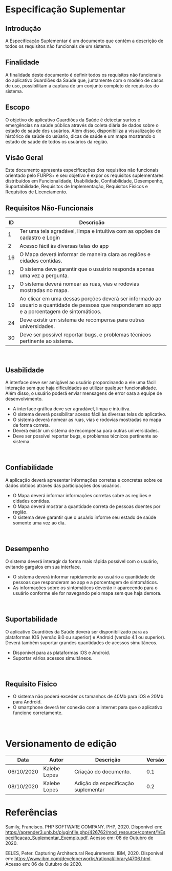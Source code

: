 # Especificação Suplementar

## Introdução
A Especificação Suplementar é um documento que contém a descrição de todos os requisitos não funcionais de um sistema. <br/>

## Finalidade
A finalidade deste documento é definir todos os requisitos não funcionais do aplicativo Guardiões da Saúde que, juntamente com o modelo de casos de uso, possibilitam a captura de um conjunto completo de requisitos do sistema. <br/>

## Escopo
O objetivo do aplicativo Guardiões da Saúde é detectar surtos e emergências na saúde pública através da coleta diária de dados sobre o estado de saúde dos usuários. Além disso, disponibiliza a visualização do histórico de saúde do usúario, dicas de saúde e um mapa mostrando o estado de saúde de todos os usuários da região. <br/>

## Visão Geral
Este documento apresenta especificações dos requisitos não funcionais orientado pelo FURPS+ e seu objetivo é expor os requisitos suplementares distribuídos em Funcionalidade, Usabilidade, Confiabilidade, Desempenho, Suportabilidade, Requisitos de Implementação, Requisítos Físicos e Requisitos de Licenciamento. <br/>


## Requisitos Não-Funcionais

| ID | Descrição | 
| ---- | --- |
| 1 | Ter uma tela agradável, limpa e intuitiva com as opções de cadastro e Login |
| 2 | Acesso fácil às diversas telas do app |
| 16 | O Mapa deverá informar de maneira clara as regiões e cidades contidas. |
| 12 | O sistema deve garantir que o usuário responda apenas uma vez a pergunta. |
| 17 | O sistema deverá nomear as ruas, vias e rodovias mostradas no mapa. |
| 19 | Ao clicar em uma dessas porções deverá ser informado ao usuário a quantidade de pessoas que responderam ao app e a porcentagem de sintomáticos. |
| 24 | Deve existir um sistema de recompensa para outras universidades. |
| 30 | Deve ser possível reportar bugs, e problemas técnicos pertinente ao sistema. |  
<br/>

## Usabilidade
A interface deve ser amigável ao usuário proporcinando a ele uma fácil interação sem que haja dificuldades ao utilizar qualquer funcionalidade. Além disso, o usuário poderá enviar mensagens de error oara a equipe de desenvolvimento.

* A interface gráfica deve ser agradável, limpa e intuitiva.
* O sistema deverá possibilitar acesso fácil às diversas telas do aplicativo.
* O sistema deverá nomear as ruas, vias e rodovias mostradas no mapa de forma correta.
* Deverá existir um sistema de recompensa para outras universidades.
* Deve ser possível reportar bugs, e problemas técnicos pertinente ao sistema.
<br/>

## Confiabilidade
A aplicação deverá apresentar informações corretas e concretas sobre os dados obtidos através das participações dos usuários.

* O Mapa deverá informar informações corretas sobre as regiões e cidades contidas.
* O Mapa deverá mostrar a quantidade correta de pessoas doentes por região.
* O sistema deve garantir que o usuário informe seu estado de saúde somente uma vez ao dia.
<br/>

## Desempenho
O sistema deverá interagir da forma mais rápida possível com o usuário, evitando gargalos em sua interface.

* O sistema deverá informar rapidamente ao usuário a quantidade de pessoas que responderam ao app e a porcentagem de sintomáticos.
* As informações sobre os sintomáticos deverão ir aparecendo para o usuário conforme ele for navegando pelo mapa sem que haja demora.
<br/>

## Suportabilidade
O aplicativo Guardiões da Saúde deverá ser disponibilizado para as plataformas IOS (versão 9.0 ou superior) e Android (versão 4.1 ou superior). Deverá também suportar grandes quantidades de acessos simultâneos.

* Disponível para as plataformas IOS e Android.
* Suportar vários acessos simultâneos.
<br/>

## Requisito Físico
* O sistema não poderá exceder os tamanhos de 40Mb para IOS e 20Mb para Android.
* O smartphone deverá ter conexão com a internet para que o aplicativo funcione corretamente.
<br/>

# Versionamento de edição

<table>
  <thead>
    <tr>
      <th>Data</th>
      <th>Autor</th>
      <th>Descrição</th>
      <th>Versão</th>
    </tr>
  </thead>
  <tbody>
    <tr>
      <td>06/10/2020</td>
      <td>Kalebe Lopes</td>
      <td>Criação do documento.</td>
      <td>0.1</td>
    </tr>
    <tr>
      <td>08/10/2020</td>
      <td>Kalebe Lopes</td>
      <td>Adição da especificação suplementar</td>
      <td>0.2</td>
    </tr>
  </tbody>
</table>

# Referências

Samily, Francisco. PHP SOFTWARE COMPANY. PHP, 2020. Disponível em: https://aprender3.unb.br/pluginfile.php/426762/mod_resource/content/1/Especificacao_Suplementar_Exemplo.pdf. Acesso em: 08 de Outubro de 2020.

EELES, Peter. Capturing Architectural Requirements. IBM, 2020. Disponível em: <https://www.ibm.com/developerworks/rational/library/4706.html>. Acesso em: 06 de Outubro de 2020.
